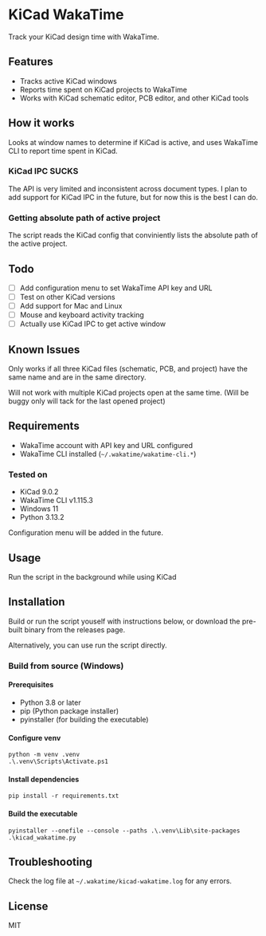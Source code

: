 # KiCad WakaTime

Track your KiCad design time with WakaTime.

## Features

- Tracks active KiCad windows
- Reports time spent on KiCad projects to WakaTime
- Works with KiCad schematic editor, PCB editor, and other KiCad tools

## How it works
Looks at window names to determine if KiCad is active, and uses WakaTime CLI to report time spent in KiCad.

### KiCad IPC SUCKS

The API is very limited and inconsistent across document types. I plan to add support for KiCad IPC in the future, but for now this is the best I can do.

### Getting absolute path of active project

The script reads the KiCad config that conviniently lists the absolute path of the active project. 

## Todo

- [ ] Add configuration menu to set WakaTime API key and URL
- [ ] Test on other KiCad versions
- [ ] Add support for Mac and Linux
- [ ] Mouse and keyboard activity tracking
- [ ] Actually use KiCad IPC to get active window

## Known Issues
Only works if all three KiCad files (schematic, PCB, and project) have the same name and are in the same directory.

Will not work with multiple KiCad projects open at the same time. (Will be buggy only will tack for the last opened project)

## Requirements

- WakaTime account with API key and URL configured
- WakaTime CLI installed (`~/.wakatime/wakatime-cli.*`)

### Tested on
- KiCad 9.0.2
- WakaTime CLI v1.115.3
- Windows 11
- Python 3.13.2

Configuration menu will be added in the future.

## Usage
Run the script in the background while using KiCad

## Installation

Build or run the script youself with instructions below, or download the pre-built binary from the releases page.

Alternatively, you can use run the script directly.

### Build from source (Windows)

#### Prerequisites

- Python 3.8 or later
- pip (Python package installer)
- pyinstaller (for building the executable)

#### Configure venv

```pwsh
python -m venv .venv
.\.venv\Scripts\Activate.ps1
```

#### Install dependencies

```pwsh
pip install -r requirements.txt
```

#### Build the executable

```pwsh
pyinstaller --onefile --console --paths .\.venv\Lib\site-packages .\kicad_wakatime.py
```

## Troubleshooting

Check the log file at `~/.wakatime/kicad-wakatime.log` for any errors.

## License

MIT
